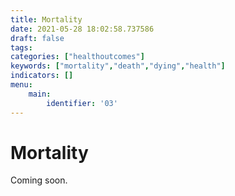 ```yaml
---
title: Mortality
date: 2021-05-28 18:02:58.737586
draft: false
tags: 
categories: ["healthoutcomes"]
keywords: ["mortality","death","dying","health"]
indicators: []
menu:
    main:
        identifier: '03'
---
```

# Mortality
Coming soon. 


